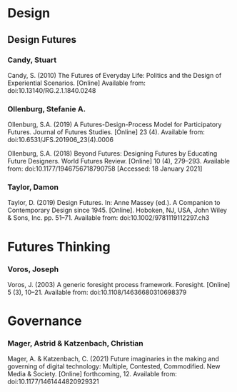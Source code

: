 # Design
## Design Futures

### Candy, Stuart
Candy, S. (2010) The Futures of Everyday Life: Politics and the Design of Experiential Scenarios. [Online] Available from: doi:10.13140/RG.2.1.1840.0248

### Ollenburg, Stefanie A.
Ollenburg, S.A. (2019) A Futures-Design-Process Model for Participatory Futures. Journal of Futures Studies. [Online] 23 (4). Available from: doi:10.6531/JFS.201906_23(4).0006

Ollenburg, S.A. (2018) Beyond Futures: Designing Futures by Educating Future Designers. World Futures Review. [Online] 10 (4), 279–293. Available from: doi:10.1177/1946756718790758 [Accessed: 18 January 2021]

### Taylor, Damon
Taylor, D. (2019) Design Futures. In: Anne Massey (ed.). A Companion to Contemporary Design since 1945. [Online]. Hoboken, NJ, USA, John Wiley & Sons, Inc. pp. 51–71. Available from: doi:10.1002/9781119112297.ch3

# Futures Thinking

### Voros, Joseph
Voros, J. (2003) A generic foresight process framework. Foresight. [Online] 5 (3), 10–21. Available from: doi:10.1108/14636680310698379

# Governance

### Mager, Astrid & Katzenbach, Christian
Mager, A. & Katzenbach, C. (2021) Future imaginaries in the making and governing of digital technology: Multiple, Contested, Commodified. New Media & Society. [Online] forthcoming, 12. Available from: doi:10.1177/1461444820929321
